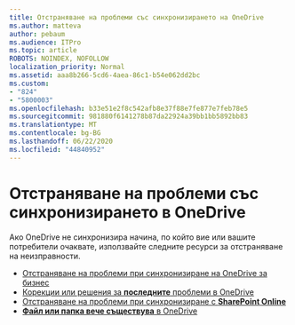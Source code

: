 ```yaml
---
title: Отстраняване на проблеми със синхронизирането на OneDrive
ms.author: matteva
author: pebaum
ms.audience: ITPro
ms.topic: article
ROBOTS: NOINDEX, NOFOLLOW
localization_priority: Normal
ms.assetid: aaa8b266-5cd6-4aea-86c1-b54e062dd2bc
ms.custom:
- "824"
- "5800003"
ms.openlocfilehash: b33e51e2f8c542afb8e37f88e7fe877e7feb78e5
ms.sourcegitcommit: 981880f6141278b87da22924a39bb1bb5892bb83
ms.translationtype: MT
ms.contentlocale: bg-BG
ms.lasthandoff: 06/22/2020
ms.locfileid: "44840952"
---
```

# <a name="fix-onedrive-sync-problems"></a>Отстраняване на проблеми със синхронизирането в OneDrive

Ако OneDrive не синхронизира начина, по който вие или вашите потребители очаквате, използвайте следните ресурси за отстраняване на неизправности.

- [Отстраняване на проблеми при синхронизиране на OneDrive за бизнес](https://support.microsoft.com/office/207e983e-146d-404c-a994-672ef29e1f90)
- [Корекции или решения за **последните** проблеми в OneDrive](https://support.office.com/article/36110213-f3f6-490d-8cb7-3833539def0b)
- [Отстраняване на проблеми при синхронизиране с **SharePoint Online**](https://support.office.com/article/207e983e-146d-404c-a994-672ef29e1f90)
- [**Файл или папка вече съществува** в OneDrive](https://support.microsoft.com/office/7b8044ad-438d-41db-bbbf-4f66b8890408)
